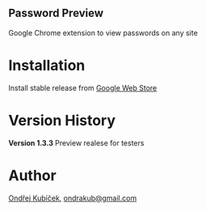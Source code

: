 Password Preview
-----------------------------

Google Chrome extension to view passwords on any site


Installation
============

Install stable release from [Google Web Store](https://chrome.google.com/webstore/detail/preview-password/pafeihdhoahmjhcagiegdnohbkmpmllb)

Version History
===============

**Version 1.3.3**
Preview realese for testers


Author
======

[Ondřej Kubíček](https://github.com/ondrakub), ondrakub@gmail.com